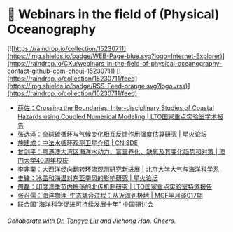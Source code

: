 # 🌊 Webinars in the field of (Physical) Oceanography

[![https://raindrop.io/collection/15230711](https://img.shields.io/badge/WEB-Page-blue.svg?logo=Internet-Explorer)](https://raindrop.io/CXu/webinars-in-the-field-of-physical-oceanography-contact-github-com-chouj-15230711) [![https://raindrop.io/collection/15230711/feed](https://img.shields.io/badge/RSS-Feed-orange.svg?logo=rss)](https://raindrop.io/collection/15230711/feed)

<!-- BLOG-POST-LIST:START -->
- [薛佐：Crossing the Boundaries: Inter-disciplinary Studies of Coastal Hazards using Coupled Numerical Modeling | LTO国家重点实验室学术报告](https://mp.weixin.qq.com/s/q_eIeHIuNr1rpRyvgQbHMg)
- [张选泽：全球碳循环与气候变化相互反馈作用强度估算研究 | 星火论坛](https://mp.weixin.qq.com/s/ZKZrv9P2-AwOWsVTEwA_ZA)
- [施建成：中法水循环观测卫星介绍 | CNISDE](https://mp.weixin.qq.com/s/L8yJTr2x168HrdR4UmuV-w)
- [甘剑平：粤港澳大湾区海洋水动力、富营养化、缺氧及其变化趋势和对策 | 澳门大学40周年校庆](https://um2.umac.mo/apps/com/bulletin.nsf/nrsview/27AC42696C924E92482586E900417181)
- [李非栗：大西洋经向翻转环流观测研究新进展 | 北京大学大气与海洋科学系](https://mp.weixin.qq.com/s/GYBdekc9QB6I6Q0lNmvThA)
- [史锋：冰盖和海温对东亚季风的影响研究 | 星火论坛](https://mp.weixin.qq.com/s/l84PwPlj221QhNPnVzA-sg)
- [周磊：印度洋季节内振荡的北传机制研究 | LTO国家重点实验室特邀报告](https://mp.weixin.qq.com/s/K99wdXogNkBThuZXWtIIEw)
- [张召儒：海洋物理-生态耦合过程：从近海到极地 | MGF半月谈017期](https://mp.weixin.qq.com/s/yDtnM6solt901tuH2cYgGQ)
- [联合国“海洋科学促进可持续发展十年” 中国研讨会](https://mp.weixin.qq.com/s/PCm3oFFa4mS8nEOk8bC22g)
<!-- BLOG-POST-LIST:END -->

###### Collaborate with [Dr. Tongya Liu](https://liutongya.github.io/) and Jiehong Han. Cheers.
